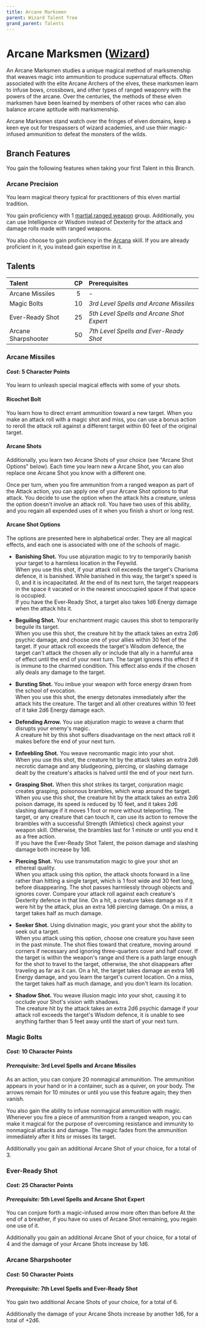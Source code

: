```yaml
---
title: Arcane Marksmen
parent: Wizard Talent Tree
grand_parent: Talents
---
```


# Arcane Marksmen ([Wizard](https://stormchaserroleplaying.com/stormchaserRPG/Talents/Wizard))
An Arcane Marksmen studies a unique magical method of marksmenship that weaves magic into ammunition to produce supernatural effects. Often associated with the elite Arcane Archers of the elves, these marksmen learn to infuse bows, crossbows, and other types of ranged weaponry with the powers of the arcane. Over the centuries, the methods of these elven marksmen have been learned by members of other races who can also balance arcane aptitude with marksmenship.

Arcane Marksmen stand watch over the fringes of elven domains, keep a keen eye out for trespassers of wizard academies, and use thier magic-infused ammunition to defeat the monsters of the wilds. 

## Branch Features
You gain the following features when taking your first Talent in this Branch.

### Arcane Precision
You learn magical theory typical for practitioners of this elven martial tradition. 

You gain proficiency with 1 [martial ranged weapon](https://stormchaserroleplaying.com/stormchaserRPG/Equipment/Weapons/RangedWeaponTables) group. Additionally, you can use Intelligence or Wisdom instead of Dexterity for the attack and damage rolls made with ranged weapons.

You also choose to gain proficiency in the [Arcana](https://stormchaserroleplaying.com/stormchaserRPG/Skills/Arcana) skill. If you are already proficient in it, you instead gain expertise in it.

## Talents

| Talent | CP | Prerequisites |
|:-------|:--:|:--------------|
| Arcane Missiles       | 5  | - |
| Magic Bolts           | 10 | *3rd Level Spells and Arcane Missiles* |
| Ever-Ready Shot       | 25 | *5th Level Spells and Arcane Shot Expert* |
| Arcane Sharpshooter   | 50 | *7th Level Spells and Ever-Ready Shot* |

### Arcane Missiles
#### *Cost:* 5 Character Points
You learn to unleash special magical effects with some of your shots. 

#### Ricochet Bolt
You learn how to direct errant ammunition toward a new target. When you make an attack roll with a magic shot and miss, you can use a bonus action to reroll the attack roll against a different target within 60 feet of the original target.

#### Arcane Shots
Additionally, you learn two Arcane Shots of your choice (see "Arcane Shot Options" below). Each time you learn new a Arcane Shot, you can also replace one Arcane Shot you know with a different one.

Once per turn, when you fire ammunition from a ranged weapon as part of the Attack action, you can apply one of your Arcane Shot options to that attack. You decide to use the option when the attack hits a creature, unless the option doesn't involve an attack roll. You have two uses of this ability, and you regain all expended uses of it when you finish a short or long rest.

#### Arcane Shot Options
The options are presented here in alphabetical order. They are all magical effects, and each one is associated with one of the schools of magic.

- **Banishing Shot.** You use abjuration magic to try to temporarily banish your target to a harmless location in the Feywild. <br>When you use this shot, if your attack roll exceeds the target's Charisma defence, it is banished. While banished in this way, the target's speed is 0, and it is incapacitated. At the end of its next turn, the target reappears in the space it vacated or in the nearest unoccupied space if that space is occupied. <br>If you have the Ever-Ready Shot, a target also takes 1d6 Energy damage when the attack hits it.

- **Beguiling Shot.** Your enchantment magic causes this shot to temporarily beguile its target. <br>When you use this shot, the creature hit by the attack takes an extra 2d6 psychic damage, and choose one of your allies within 30 feet of the target. If your attack roll exceeds the target's Wisdom defence, the target can't attack the chosen ally or include that ally in a harmful area of effect until the end of your next turn. The target ignores this effect if it is immune to the charmed condition. This effect also ends if the chosen ally deals any damage to the target.

- **Bursting Shot.** You imbue your weapon with force energy drawn from the school of evocation. <br>When you use this shot, the energy detonates immediately after the attack hits the creature. The target and all other creatures within 10 feet of it take 2d6 Energy damage each.

- **Defending Arrow.** You use abjuration magic to weave a charm that disrupts your enemy's magic. <br>A creature hit by this shot suffers disadvantage on the next attack roll it makes before the end of your next turn.

- **Enfeebling Shot.** You weave necromantic magic into your shot. <br>When you use this shot, the creature hit by the attack takes an extra 2d6 necrotic damage and any bludgeoning, piercing, or slashing damage dealt by the creature's attacks is halved until the end of your next turn.

- **Grasping Shot.** When this shot strikes its target, conjuration magic creates grasping, poisonous brambles, which wrap around the target. <br>When you use this shot, the creature hit by the attack takes an extra 2d6 poison damage, its speed is reduced by 10 feet, and it takes 2d6 slashing damage if it moves 1 foot or more without teleporting. The target, or any creature that can touch it, can use its action to remove the brambles with a successful Strength (Athletics) check against your weapon skill. Otherwise, the brambles last for 1 minute or until you end it as a free action.
<br>If you have the Ever-Ready Shot Talent, the poison damage and slashing damage both increase by 1d6.

- **Piercing Shot.** You use transmutation magic to give your shot an ethereal quality. <br>When you attack using this option, the attack shoots forward in a line rather than hitting a single target, which is 1 foot wide and 30 feet long, before disappearing. The shot passes harmlessly through objects and ignores cover. Compare your attack roll against each creature's Dexterity defence in that line. On a hit, a creature takes damage as if it were hit by the attack, plus an extra 1d6 piercing damage. On a miss, a target takes half as much damage.

- **Seeker Shot.** Using divination magic, you grant your shot the ability to seek out a target. <br>When you attack using this option, choose one creature you have seen in the past minute. The shot flies toward that creature, moving around corners if necessary and ignoring three-quarters cover and half cover. If the target is within the weapon's range and there is a path large enough for the shot to travel to the target, otherwise, the shot disappears after traveling as far as it can. On a hit, the target takes damage an extra 1d6 Energy damage, and you learn the target's current location. On a miss, the target takes half as much damage, and you don't learn its location.

- **Shadow Shot.** You weave illusion magic into your shot, causing it to occlude your Shot's vision with shadows. <br>The creature hit by the attack takes an extra 2d6 psychic damage if your attack roll exceeds the target's Wisdom defence, it is unable to see anything farther than 5 feet away until the start of your next turn.

### Magic Bolts
#### *Cost:* 10 Character Points
#### *Prerequisite:* 3rd Level Spells and Arcane Missiles
As an action, you can conjure 20 nonmagical ammunition. The ammunition appears in your hand or in a container, such as a quiver, on your body. The arrows remain for 10 minutes or until you use this feature again; they then vanish.

You also gain the ability to infuse nonmagical ammunition with magic. Whenever you fire a piece of ammunition from a ranged weapon, you can make it magical for the purpose of overcoming resistance and immunity to nonmagical attacks and damage. The magic fades from the ammunition immediately after it hits or misses its target.

Additionally you gain an additional Arcane Shot of your choice, for a total of 3.

### Ever-Ready Shot
#### *Cost:* 25 Character Points
#### *Prerequisite:* 5th Level Spells and Arcane Shot Expert
You can conjure forth a magic-infused arrow more often than before
At the end of a breather, if you have no uses of Arcane Shot remaining, you regain one use of it.

Additionally you gain an additional Arcane Shot of your choice, for a total of 4 and the damage of your Arcane Shots increase by 1d6.

### Arcane Sharpshooter
#### *Cost:* 50 Character Points
#### *Prerequisite:* 7th Level Spells and Ever-Ready Shot
You gain two additional Arcane Shots of your choice, for a total of 6.

Additionally the damage of your Arcane Shots increase by another 1d6, for a total of +2d6.
